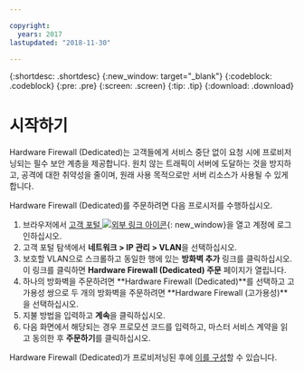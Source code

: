 ```yaml
---

copyright:
  years: 2017
lastupdated: "2018-11-30"

---
```


{:shortdesc: .shortdesc}
{:new_window: target="_blank"}
{:codeblock: .codeblock}
{:pre: .pre}
{:screen: .screen}
{:tip: .tip}
{:download: .download}

# 시작하기
Hardware Firewall (Dedicated)는 고객들에게 서비스 중단 없이 요청 시에 프로비저닝되는 필수 보안 계층을 제공합니다. 원치 않는 트래픽이 서버에 도달하는 것을 방지하고, 공격에 대한 취약성을 줄이며, 원래 사용 목적으로만 서버 리소스가 사용될 수 있게 합니다.  

Hardware Firewall (Dedicated)를 주문하려면 다음 프로시저를 수행하십시오.

1. 브라우저에서 [고객 포털 ![외부 링크 아이콘](../../icons/launch-glyph.svg "외부 링크 아이콘")](https://control.softlayer.com/){: new_window}을 열고 계정에 로그인하십시오.
2. 고객 포털 탐색에서 **네트워크 > IP 관리 > VLAN**을 선택하십시오.
3. 보호할 VLAN으로 스크롤하고 동일한 행에 있는 **방화벽 추가** 링크를 클릭하십시오. 이 링크를 클릭하면 **Hardware Firewall (Dedicated) 주문** 페이지가 열립니다.
4. 하나의 방화벽을 주문하려면 **Hardware Firewall (Dedicated)**를 선택하고 고가용성 쌍으로 두 개의 방화벽을 주문하려면 **Hardware Firewall (고가용성)**을 선택하십시오.
5. 지불 방법을 입력하고 **계속**을 클릭하십시오.
6. 다음 화면에서 해당되는 경우 프로모션 코드를 입력하고, 마스터 서비스 계약을 읽고 동의한 후 **주문하기**를 클릭하십시오. 

Hardware Firewall (Dedicated)가 프로비저닝된 후에 [이를 구성](editing-rules.html)할 수 있습니다.

